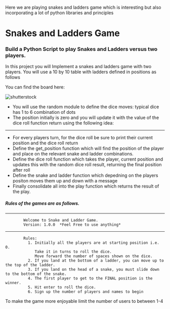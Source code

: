 Here we are playing snakes and ladders game which is interesting but also incorporating a lot of python libraries and principles 

# Snakes and Ladders Game
### Build a Python Script to play Snakes and Ladders versus two players.
In this project you will Implement a snakes and ladders game with two players. 
You will use a 10 by 10 table with ladders defined in positions as follows 

You can find the board here:

![shutterstock](https://image.shutterstock.com/image-vector/snakes-ladders-board-game-start-600w-163384724.jpg)

- You will use the random module to define the dice moves: typical dice has 1 to 6 combination of dots
- The position initially is zero and you will update it with the value of the dice roll function return using the following idea: 

-----
- For every players turn, for the dice roll be sure to print their current position and the dice roll return 
- Define the get_position function which will find the position of the player and place on the relevant snake and ladder combinations. 
- Define the dice roll function which takes the player, current position and updates this with the random dice roll result, returning the final position after roll 
- Define the snake and ladder function which depedning on the players positon moves them up and down with a message 
- Finally consolidate all into the play function which returns the result of the play. 

##### Rules of the games are as follows. 
------
            Welcome to Snake and Ladder Game.
            Version: 1.0.0  *Feel Free to use anything* 
---
            Rules:
              1. Initially all the players are at starting position i.e. 0. 
                 Take it in turns to roll the dice. 
                 Move forward the number of spaces shown on the dice.
              2. If you land at the bottom of a ladder, you can move up to the top of the ladder.
              3. If you land on the head of a snake, you must slide down to the bottom of the snake.
              4. The first player to get to the FINAL position is the winner.
              5. Hit enter to roll the dice.
              6. Sign up the number of players and names to begin

To make the game more enjoyable limit the number of users to between 1-4
